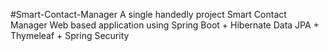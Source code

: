 #Smart-Contact-Manager
A single handedly project Smart Contact Manager Web based application using Spring Boot + Hibernate Data JPA + Thymeleaf + Spring Security
